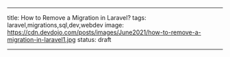 ---

title: How to Remove a Migration in Laravel?
tags: laravel,migrations,sql,dev,webdev
image: https://cdn.devdojo.com/posts/images/June2021/how-to-remove-a-migration-in-laravel1.jpg
status: draft

---